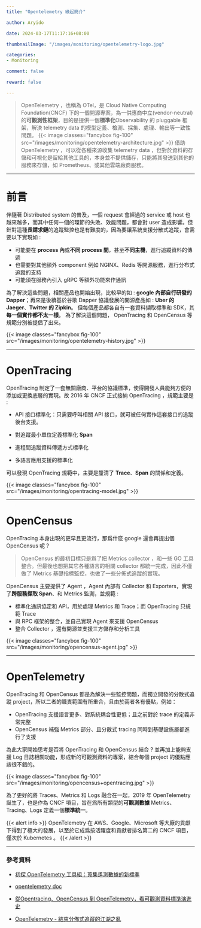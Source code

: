 ```yaml
---
title: "Opentelemetry 緣起簡介"

author: Aryido

date: 2024-03-17T11:17:16+08:00

thumbnailImage: "/images/monitoring/opentelemetry-logo.jpg"

categories:
- Monitoring

comment: false

reward: false

---
```

<!--BODY-->
> OpenTelemetry ，也稱為 OTel，是 Cloud Native Computing Foundation(CNCF) 下的一個開源專案，為一供應商中立(vendor-neutral)的**可觀測性框架**，目的是提供一個**標準化**Observability 的 pluggable 框架，解決 telemetry data 的模型定義、檢測、採集、處理、輸出等一致性問題。
> {{< image classes="fancybox fig-100" src="/images/monitoring/opentelemetry-architecture.jpg" >}}
> 借助 OpenTelemetry ，可以從各種來源收集 telemetry data ，但對於資料的存儲和可視化是留給其他工具的，本身並不提供儲存，只能將其發送到其他的服務來存儲，如 Prometheus、或其他雲端廠商服務。
<!--more-->

---

# 前言
伴隨著 Distributed system 的普及，一個 request 會經過的 service 或 host 也越來越多，而其中任何一個的環節的失敗、效能問題，都會對 user 造成影響。但針對這種**長請求鏈**的追蹤監控也是有難度的，因為要讓系統支援分散式追蹤，會需要以下實現如 :
- 可能要在 **process 內**或**不同 process 間**，甚至**不同主機**，進行追蹤資料的傳遞
- 也需要對其他額外 component 例如 NGINX、Redis 等開源服務，進行分布式追蹤的支持
- 可能須在服務內引入 gRPC 等額外功能來作通訊

為了解決這些問題，相關產品也開始出現，比較早的如 : **google 內部自行研發的 Dapper**；再來是後續基於谷歌 Dapper 協議發展的開源產品如 : **Uber 的 Jaeger**、**Twitter 的 Zipkin**。 但每個產品都各自有一套資料擷取標準和 SDK，其**每一個實作都不太一樣**。 為了解決這個問題， OpenTracing 和 OpenCensus 等規範分別被提倡了出來。

{{< image classes="fancybox fig-100" src="/images/monitoring/opentelemetry-history.jpg" >}}

---

# OpenTracing
OpenTracing 制定了一套無關廠商、平台的協議標準，使得開發人員能夠方便的添加或更換底層的實現。故 2016 年 CNCF 正式接納 OpenTracing ，規範主要是 :
- API 接口標準化：只需要呼叫相關 API 接口，就可被任何實作這套接口的追蹤後台支援。

- 對追蹤最小單位定義標準化 **Span**
- 進程間追蹤資料傳遞方式標準化
- 多語言應用支援的標準化

可以發現 OpenTracing 規範中，主要是釐清了 **Trace**、**Span** 的關係和定義。

{{< image classes="fancybox fig-100" src="/images/monitoring/opentracing-model.jpg" >}}

---

# OpenCensus
OpenTracing 本身出現的更早且更流行，那爲什麼 google 還會再提出個 OpenCensus 呢？

> OpenCensus 的最初目標只是爲了把 Metrics collector ，和一些 GO 工具整合。但最後也想把其它各種語言的相關 collector 都統一完成，因此不僅做了 Metrics 基礎指標監控，也做了一些分佈式追蹤的實現。

OpenCensus 主要提供了 Agent ，Agent 內部有 Collector 和 Exporters，實現了**跨服務擷取 Span**、和 Metrics 監測，並規範 :
- 標準化通訊協定和 API，用於處理 Metrics 和 Trace；而 OpenTracing 只規範 Trace
- 與 RPC 框架的整合，並自己實現 Agent 來支援 OpenCensus
- 整合 Collector ，還有開源並支援三方儲存和分析工具

{{< image classes="fancybox fig-100" src="/images/monitoring/opencensus-agent.jpg" >}}

---

# OpenTelemetry
OpenTracing 和 OpenCensus 都是為解決一些監控問題，而獨立開發的分散式追蹤 project，所以二者的職責範圍有所重合，且由於兩者各有優點，例如：

- OpenTracing 支援語言更多、對系統耦合性更低；且之前對於 trace 的定義非常完整
- OpenCensus 補強 Metrics 部分、且分散式 tracing 同時到基礎設施層都進行了支援

為此大家開始思考是否將 OpenTracing 和 OpenCensus 結合 ? 並再加上能夠支援 Log 日誌相關功能，形成新的可觀測資料的專案，結合每個 project 的優點應該很不錯的。

{{< image classes="fancybox fig-100" src="/images/monitoring/opencensus+opentracing.jpg" >}}

為了更好的將 Traces、Metrics 和 Logs 融合在一起，2019 年 OpenTelemetry 誕生了，也是作為 CNCF 項目，旨在爲所有類型的**可觀測數據** Metrics、Tracing、Logs 定義一個**標準統一**。

{{< alert info >}}
OpenTelemetry 在 AWS、Google、Microsoft 等大廠的貢獻下得到了極大的發展，以至於它成爲按活躍度和貢獻者排名第二的 CNCF 項目，僅次於 Kubernetes 。
{{< /alert >}}


---
### 參考資料

- [初探 OpenTelemetry 工具組：蒐集遙測數據的新標準](https://www.youtube.com/watch?v=PT-Bjs6iCug)

- [opentelemetry doc](https://opentelemetry.io/)

- [從Opentracing、OpenCensus 到 OpenTelemetry，看可觀測資料標準演進史](https://www.cnblogs.com/alisystemsoftware/p/16143318.html)

- [OpenTelemetry - 結束分佈式追蹤的江湖之亂](https://www.readfog.com/a/1642431511708930048)



